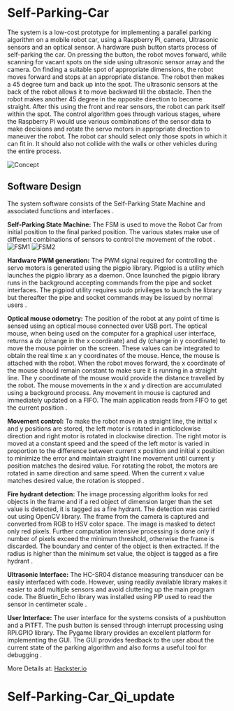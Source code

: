 # Self-Parking-Car

The system is a low-cost prototype for implementing a parallel parking algorithm on a mobile robot car, using a Raspberry Pi, camera, Ultrasonic sensors and an optical sensor. A hardware push button starts process of self-parking the car. On pressing the button, the robot moves forward, while scanning for vacant spots on the side using ultrasonic sensor array and the camera. On finding a suitable spot of appropriate dimensions, the robot moves forward and stops at an appropriate distance. The robot then makes a 45 degree turn and back up into the spot. The ultrasonic sensors at the back of the robot allows it to move backward till the obstacle. Then the robot makes another 45 degree in the opposite direction to become straight. After this using the front and rear sensors, the robot can park itself within the spot. The control algorithm goes through various stages, where the Raspberry Pi would use various combinations of the sensor data to make decisions and rotate the servo motors in appropriate direction to maneuver the robot. The robot car should select only those spots in which it can fit in. It should also not collide with the walls or other vehicles during the entire process.

![Concept](https://github.com/vv258/Self-Parking-Car/blob/master/images/1.png)

## Software Design
The system software consists of the Self-Parking State Machine and associated functions and interfaces .  

**Self-Parking State Machine:** The FSM is used to move the Robot Car from initial position to the final parked position. The various states make use of different combinations of sensors to control the movement of the robot .  
![FSM1](https://github.com/vv258/Self-Parking-Car/blob/master/images/2.png)
![FSM2](https://github.com/vv258/Self-Parking-Car/blob/master/images/3.png)

**Hardware PWM generation:** The PWM signal required for controlling the servo motors is generated using the pigpio library. Pigpiod is a utility which launches the pigpio library as a daemon. Once launched the pigpio library runs in the background accepting commands from the pipe and socket interfaces. The pigpiod utility requires sudo privileges to launch the library but thereafter the pipe and socket commands may be issued by normal users .  

**Optical mouse odometry:** The position of the robot at any point of time is sensed using an optical mouse connected over USB port. The optical mouse, when being used on the computer for a graphical user interface, returns a dx (change in the x coordinate) and dy (change in y coordinate) to move the mouse pointer on the screen. These values can be integrated to obtain the real time x an y coordinates of the mouse. Hence, the mouse is attached with the robot. When the robot moves forward, the x coordinate of the mouse should remain constant to make sure it is running in a straight line. The y coordinate of the mouse would provide the distance travelled by the robot. The mouse movements in the x and y direction are accumulated using a background process. Any movement in mouse is captured and immediately updated on a FIFO. The main application reads from FIFO to get the current position .  

**Movement control:** To make the robot move in a straight line, the initial x and y positions are stored, the left motor is rotated in anticlockwise direction and right motor is rotated in clockwise direction. The right motor is moved at a constant speed and the speed of the left motor is varied in proportion to the difference between current x position and initial x position to minimize the error and maintain straight line movement until current y position matches the desired value. For rotating the robot, the motors are rotated in same direction and same speed. When the current x value matches desired value, the rotation is stopped .  

**Fire hydrant detection:** The image processing algorithm looks for red objects in the frame and if a red object of dimension larger than the set value is detected, it is tagged as a fire hydrant. The detection was carried out using OpenCV library. The frame from the camera is captured and converted from RGB to HSV color space. The image is masked to detect only red pixels. Further computation intensive processing is done only if number of pixels exceed the minimum threshold, otherwise the frame is discarded. The boundary and center of the object is then extracted. If the radius is higher than the minimum set value, the object is tagged as a fire hydrant .  

**Ultrasonic Interface:** The HC-SR04 distance measuring transducer can be easily interfaced with code. However, using readily available library makes it easier to add multiple sensors and avoid cluttering up the main program code. The Bluetin_Echo library was installed using PIP used to read the sensor in centimeter scale .  

**User Interface:** The user interface for the systems consists of a pushbutton and a PiTFT. The push button is sensed through interrupt processing using RPi.GPIO library. The Pygame library provides an excellent platform for implementing the GUI. The GUI provides feedback to the user about the current state of the parking algorithm and also forms a useful tool for debugging .  

More Details at: [Hackster.io](https://www.hackster.io/vipinvngpl1992/self-parking-car-4ded0d "Self Parking Car")
# Self-Parking-Car_Qi_update
